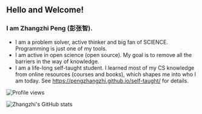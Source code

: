 ## Hello and Welcome! 


### I am Zhangzhi Peng (彭张智).

- I am a problem solver, active thinker and big fan of SCIENCE. Programming is just one of my tools. 
- I am active in open science (open source). My goal is to remove all the barriers in the way of knowledge.
- I am a life-long self-taught student. I learned most of my CS knowledge from online resources (courses and books), which shapes me into who I am today. See https://pengzhangzhi.github.io/self-taught/ for details. 


![Profile views](https://gpvc.arturio.dev/pengzhangzhi)

<!-- ![](https://github-readme-stats.vercel.app/api?username=pengzhangzhi&theme=dark) -->
<!-- <a href=""> <img align="center" src="[https://github-readme-stats-sigma-five.vercel.app/api/top-langs/?username=pengzhangzhi](https://github-readme-stats.vercel.app/api?username=pengzhangzhi)&theme=react&line_height=40&hide=css"/> </a> -->
![Zhangzhi's GitHub stats](https://github-readme-stats-sigma-five.vercel.app/api?username=pengzhangzhi&show_icons=true&theme=radical)


